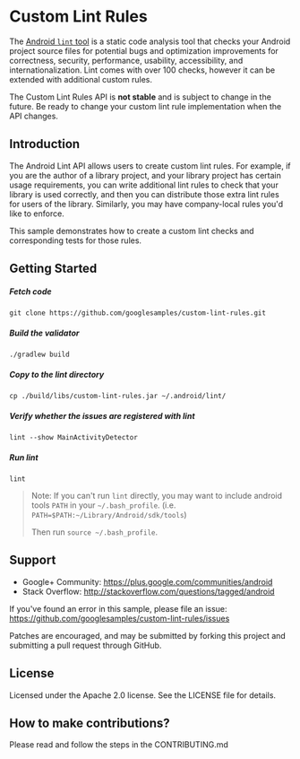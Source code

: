 Custom Lint Rules
============

The [Android `lint` tool](http://developer.android.com/tools/help/lint.html) is a static code
 analysis tool that checks your Android project source files for potential bugs and optimization
 improvements for correctness, security, performance, usability, accessibility, and
 internationalization. Lint comes with over 100 checks, however it can be extended with additional
 custom rules.

The Custom Lint Rules API is **not stable** and is subject to change in the future. Be ready to change
 your custom lint rule implementation when the API changes.

Introduction
------------

The Android Lint API allows users to create custom lint rules. For example, if you are the author of
 a library project, and your library project has certain usage requirements, you can write
 additional lint rules to check that your library is used correctly, and then you can distribute
 those extra lint rules for users of the library. Similarly, you may have company-local rules you'd
 like to enforce.

This sample demonstrates how to create a custom lint checks and corresponding tests for those rules.

Getting Started
---------------

##### Fetch code

`git clone https://github.com/googlesamples/custom-lint-rules.git`

##### Build the validator

`./gradlew build`

##### Copy to the lint directory

`cp ./build/libs/custom-lint-rules.jar ~/.android/lint/`

##### Verify whether the issues are registered with lint

`lint --show MainActivityDetector`

##### Run lint

`lint`

> Note: If you can't run `lint` directly, you may want to include android tools `PATH` in your
 `~/.bash_profile`.
> (i.e. `PATH=$PATH:~/Library/Android/sdk/tools`)
>
> Then run `source ~/.bash_profile`.

Support
-------

- Google+ Community: https://plus.google.com/communities/android
- Stack Overflow: http://stackoverflow.com/questions/tagged/android

If you've found an error in this sample, please file an issue:
https://github.com/googlesamples/custom-lint-rules/issues

Patches are encouraged, and may be submitted by forking this project and
submitting a pull request through GitHub.

License
-------
Licensed under the Apache 2.0 license. See the LICENSE file for details.

How to make contributions?
--------------------------
Please read and follow the steps in the CONTRIBUTING.md
